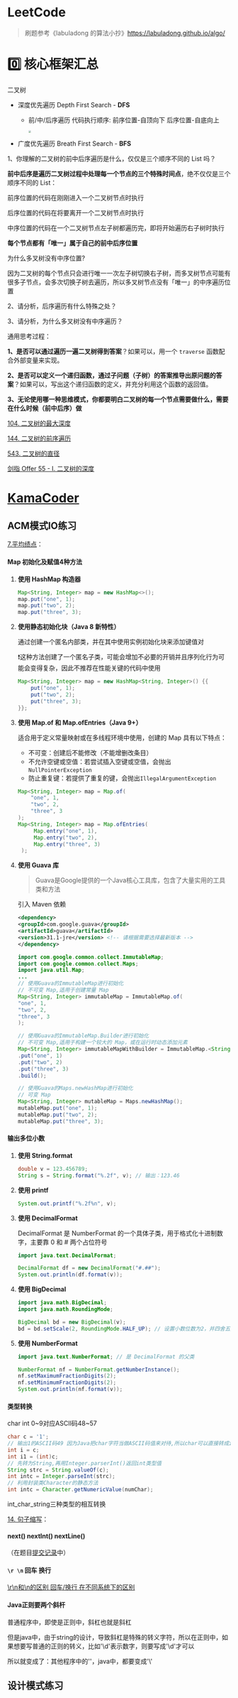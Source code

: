 # LeetCode
> 刷题参考《labuladong 的算法小抄》https://labuladong.github.io/algo/

# :zero: 核心框架汇总​

二叉树

- 深度优先遍历 Depth First Search - **DFS** 
  - 前/中/后序遍历 代码执行顺序: 前序位置-自顶向下 后序位置-自底向上

     <img src="https://github.com/Kukukukiki192/TyporaImg/raw/main/img/lc1.png" style="zoom:35%;" />

- 广度优先遍历 Breath First Search - **BFS**

1、你理解的二叉树的前中后序遍历是什么，仅仅是三个顺序不同的 List 吗？

**前中后序是遍历二叉树过程中处理每一个节点的三个特殊时间点**，绝不仅仅是三个顺序不同的 List：

前序位置的代码在刚刚进入一个二叉树节点时执行

后序位置的代码在将要离开一个二叉树节点时执行

中序位置的代码在一个二叉树节点左子树都遍历完，即将开始遍历右子树时执行

**每个节点都有「唯一」属于自己的前中后序位置**

为什么多叉树没有中序位置?

因为二叉树的每个节点只会进行唯一一次左子树切换右子树，而多叉树节点可能有很多子节点，会多次切换子树去遍历，所以多叉树节点没有「唯一」的中序遍历位置

2、请分析，后序遍历有什么特殊之处？

3、请分析，为什么多叉树没有中序遍历？

通用思考过程：

**1、是否可以通过遍历一遍二叉树得到答案**？如果可以，用一个 `traverse` 函数配合外部变量来实现。

**2、是否可以定义一个递归函数，通过子问题（子树）的答案推导出原问题的答案**？如果可以，写出这个递归函数的定义，并充分利用这个函数的返回值。

**3、无论使用哪一种思维模式，你都要明白二叉树的每一个节点需要做什么，需要在什么时候（前中后序）做**

[104. 二叉树的最大深度](https://leetcode.cn/problems/maximum-depth-of-binary-tree/)

[144. 二叉树的前序遍历](https://leetcode.cn/problems/binary-tree-preorder-traversal/)

[543. 二叉树的直径](https://leetcode.cn/problems/diameter-of-binary-tree/)

[剑指 Offer 55 - I. 二叉树的深度](https://leetcode.cn/problems/er-cha-shu-de-shen-du-lcof/)

# [KamaCoder](https://kamacoder.com/)
## ACM模式IO练习
[7.平均绩点](https://kamacoder.com/problempage.php?pid=1006)：

#### Map 初始化及赋值4种方法

1. **使用 HashMap 构造器**

    ```java
    Map<String, Integer> map = new HashMap<>();
    map.put("one", 1);
    map.put("two", 2);
    map.put("three", 3);
    ```

2. **使用静态初始化块（Java 8 新特性）**

    通过创建一个匿名内部类，并在其中使用实例初始化块来添加键值对

    ❗这种方法创建了一个匿名子类，可能会增加不必要的开销并且序列化行为可能会变得复杂，因此不推荐在性能关键的代码中使用

    ```java
    Map<String, Integer> map = new HashMap<String, Integer>() {{
        put("one", 1);
        put("two", 2);
        put("three", 3);
    }};
    ```
3. **使用 Map.of 和 Map.ofEntries（Java 9+）**

    适合用于定义常量映射或在多线程环境中使用，创建的 Map 具有以下特点：

    - 不可变：创建后不能修改（不能增删改条目）
    - 不允许空键或空值：若尝试插入空键或空值，会抛出`NullPointerException`
    - 防止重复键：若提供了重复的键，会抛出`IllegalArgumentException`

    ```java
    Map<String, Integer> map = Map.of(
        "one", 1,
        "two", 2,
        "three", 3
    );
    Map<String, Integer> map = Map.ofEntries(
         Map.entry("one", 1),
         Map.entry("two", 2),
         Map.entry("three", 3)
     );
    ```
4. **使用 Guava 库**

    > Guava是Google提供的一个Java核心工具库，包含了大量实用的工具类和方法

    引入 Maven 依赖

    ```xml
    <dependency>
    <groupId>com.google.guava</groupId>
    <artifactId>guava</artifactId>
    <version>31.1-jre</version> <!-- 请根据需要选择最新版本 -->
    </dependency>
    ```
    ```java
    import com.google.common.collect.ImmutableMap;
    import com.google.common.collect.Maps;
    import java.util.Map;
    ...
    // 使用Guava的ImmutableMap进行初始化
    // 不可变 Map,适用于创建常量 Map
    Map<String, Integer> immutableMap = ImmutableMap.of(
    "one", 1,
    "two", 2,
    "three", 3
    );
    
    // 使用Guava的ImmutableMap.Builder进行初始化
    // 不可变 Map,适用于构建一个较大的 Map，或在运行时动态添加元素
    Map<String, Integer> immutableMapWithBuilder = ImmutableMap.<String, Integer>builder()
    .put("one", 1)
    .put("two", 2)
    .put("three", 3)
    .build();
    
    // 使用Guava的Maps.newHashMap进行初始化
    // 可变 Map
    Map<String, Integer> mutableMap = Maps.newHashMap();
    mutableMap.put("one", 1);
    mutableMap.put("two", 2);
    mutableMap.put("three", 3);
    ```

#### 输出多位小数

1. **使用 String.format**

    ```java
    double v = 123.456789;
    String s = String.format("%.2f", v); // 输出：123.46
    ```

2. **使用 printf**

    ```java
    System.out.printf("%.2f%n", v);
    ```

3. **使用 DecimalFormat**

    DecimalFormat 是 NumberFormat 的一个具体子类，用于格式化十进制数字，主要靠 0 和 # 两个占位符号

    ```java
    import java.text.DecimalFormat;

    DecimalFormat df = new DecimalFormat("#.##");
    System.out.println(df.format(v));
    ```

4. **使用 BigDecimal**

    ```java
    import java.math.BigDecimal;
    import java.math.RoundingMode;

    BigDecimal bd = new BigDecimal(v);
    bd = bd.setScale(2, RoundingMode.HALF_UP); // 设置小数位数为2，并四舍五入
    ```

5. **使用 NumberFormat**

    ```java
    import java.text.NumberFormat; // 是 DecimalFormat 的父类
    
    NumberFormat nf = NumberFormat.getNumberInstance();
    nf.setMaximumFractionDigits(2);
    nf.setMinimumFractionDigits(2);
    System.out.println(nf.format(v));
    ```
#### 类型转换
char int
0~9对应ASCII码48~57
```java
char c = '1';
// 输出1的ASCII码49 因为Java把char字符当做ASCII码值来对待,所以char可以直接转成int
int i = c;
int i1 = (int)c;
// 先转为String,再用Integer.parserInt()返回int类型值
String strc = String.valueOf(c);
int intc = Integer.parseInt(strc);
// 利用封装类Character的静态方法
int intc = Character.getNumericValue(numChar);
```
int_char_string三种类型的相互转换

[14. 句子缩写](https://kamacoder.com/problempage.php?pid=1013)：

#### next() nextInt() nextLine()  
（在题目[提交记录](https://kamacoder.com/showsource.php?id=1535766)中）

#### `\r \n` 回车 换行
[\r\n和\n的区别 回车/换行 在不同系统下的区别](https://blog.csdn.net/m0_51233386/article/details/134153294)

#### Java正则要两个斜杆
普通程序中，即使是正则中，斜杠也就是斜杠

但是java中，由于string的设计，导致斜杠是特殊的转义字符，所以在正则中，如果想要写普通的正则的转义，比如'\d'表示数字，则要写成'\\d'才可以

所以就变成了：其他程序中的'\'，java中，都要变成'\\'



## 设计模式练习
